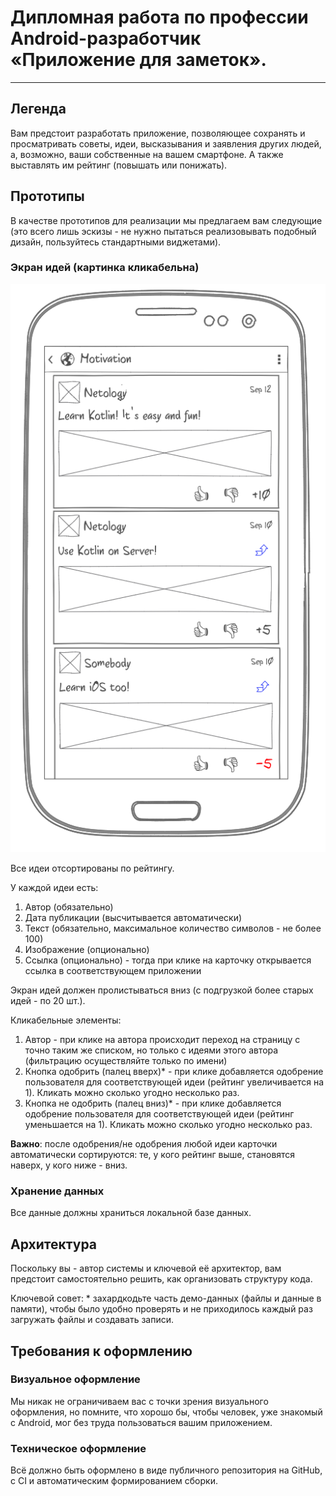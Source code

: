 # Дипломная работа по профессии Android-разработчик «Приложение для заметок».
---

## Легенда

Вам предстоит разработать приложение, позволяющее сохранять и просматривать советы, идеи, высказывания и заявления других людей, а, возможно, ваши собственные на вашем смартфоне. А также выставлять им рейтинг (повышать или понижать).

## Прототипы

В качестве прототипов для реализации мы предлагаем вам следующие (это всего лишь эскизы - не нужно пытаться реализовывать подобный дизайн, пользуйтесь стандартными виджетами).

### Экран идей (картинка кликабельна)

![](pic/ideas.png)

Все идеи отсортированы по рейтингу.

У каждой идеи есть:
1. Автор (обязательно)
1. Дата публикации (высчитывается автоматически)
1. Текст (обязательно, максимальное количество символов - не более 100)
1. Изображение (опционально)
1. Ссылка (опционально) - тогда при клике на карточку открывается ссылка в соответствующем приложении

Экран идей должен пролистываться вниз (с подгрузкой более старых идей - по 20 шт.).

Кликабельные элементы:
1. Автор - при клике на автора происходит переход на страницу с точно таким же списком, но только с идеями этого автора (фильтрацию осуществляйте только по имени)
2. Кнопка одобрить (палец вверх)* - при клике добавляется одобрение пользователя для соответствующей идеи (рейтинг увеличивается на 1). Кликать можно сколько угодно несколько раз.
2. Кнопка не одобрить (палец вниз)* - при клике добавляется одобрение пользователя для соответствующей идеи (рейтинг уменьшается на 1). Кликать можно сколько угодно несколько раз.

**Важно**: после одобрения/не одобрения любой идеи карточки автоматически сортируются: те, у кого рейтинг выше, становятся наверх, у кого ниже - вниз.

### Хранение данных

Все данные должны храниться локальной базе данных.

## Архитектура

Поскольку вы - автор системы и ключевой её архитектор, вам предстоит самостоятельно решить, как организовать структуру кода.

Ключевой совет: * захардкодьте часть демо-данных (файлы и данные в памяти), чтобы было удобно проверять и не приходилось каждый раз загружать файлы и создавать записи.

## Требования к оформлению

### Визуальное оформление

Мы никак не ограничиваем вас с точки зрения визуального оформления, но помните, что хорошо бы, чтобы человек, уже знакомый с Android, мог без труда пользоваться вашим приложением.

### Техническое оформление

Всё должно быть оформлено в виде публичного репозитория на GitHub, с CI и автоматическим формированием сборки.

